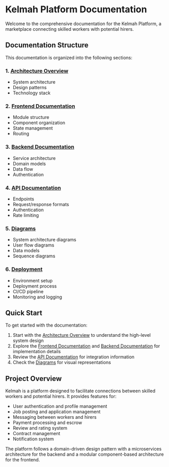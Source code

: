 # Kelmah Platform Documentation

Welcome to the comprehensive documentation for the Kelmah Platform, a marketplace connecting skilled workers with potential hirers.

## Documentation Structure

This documentation is organized into the following sections:

### 1. [Architecture Overview](./architecture/README.md)
- System architecture
- Design patterns
- Technology stack

### 2. [Frontend Documentation](./frontend/README.md)
- Module structure
- Component organization
- State management
- Routing

### 3. [Backend Documentation](./backend/README.md)
- Service architecture
- Domain models
- Data flow
- Authentication

### 4. [API Documentation](./api/README.md)
- Endpoints
- Request/response formats
- Authentication
- Rate limiting

### 5. [Diagrams](./diagrams/README.md)
- System architecture diagrams
- User flow diagrams
- Data models
- Sequence diagrams

### 6. [Deployment](./deployment/README.md)
- Environment setup
- Deployment process
- CI/CD pipeline
- Monitoring and logging

## Quick Start

To get started with the documentation:

1. Start with the [Architecture Overview](./architecture/README.md) to understand the high-level system design
2. Explore the [Frontend Documentation](./frontend/README.md) and [Backend Documentation](./backend/README.md) for implementation details
3. Review the [API Documentation](./api/README.md) for integration information
4. Check the [Diagrams](./diagrams/README.md) for visual representations

## Project Overview

Kelmah is a platform designed to facilitate connections between skilled workers and potential hirers. It provides features for:

- User authentication and profile management
- Job posting and application management
- Messaging between workers and hirers
- Payment processing and escrow
- Review and rating system
- Contract management
- Notification system

The platform follows a domain-driven design pattern with a microservices architecture for the backend and a modular component-based architecture for the frontend.